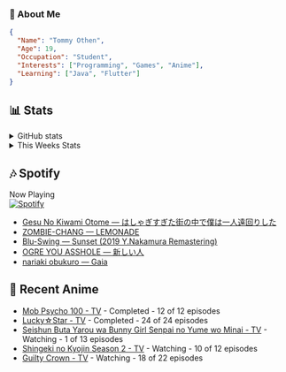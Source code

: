 ### 👋 About Me
```json
{
  "Name": "Tommy Othen",
  "Age": 19,
  "Occupation": "Student",
  "Interests": ["Programming", "Games", "Anime"],
  "Learning": ["Java", "Flutter"]
}
```

## 📊 Stats
<details>
  <summary>GitHub stats</summary>
  <a href="https://github.com/anuraghazra/github-readme-stats">
    <img src="https://github-readme-stats.vercel.app/api?username=DaSushiAsian&show_icons=true&count_private=true&hide=prs,issues">
  </a>
</details>

<details>
  <summary>This Weeks Stats</summary>
  <a href="https://github.com/anuraghazra/github-readme-stats">
    <img src="https://github-readme-stats.vercel.app/api/wakatime?username=DaSushiAsian&cache_seconds=1800&custom_title=Top Languages">
  </a>
</details>

## 🎶 Spotify
Now Playing\
[![Spotify](https://novatorem-dasushiasian.vercel.app/api/spotify)](https://open.spotify.com/user/g90805640970)
<!-- LASTFM:START -->
* [Gesu No Kiwami Otome — はしゃぎすぎた街の中で僕は一人遠回りした](https://www.last.fm/music/Gesu+No+Kiwami+Otome/_/%E3%81%AF%E3%81%97%E3%82%83%E3%81%8E%E3%81%99%E3%81%8E%E3%81%9F%E8%A1%97%E3%81%AE%E4%B8%AD%E3%81%A7%E5%83%95%E3%81%AF%E4%B8%80%E4%BA%BA%E9%81%A0%E5%9B%9E%E3%82%8A%E3%81%97%E3%81%9F)
* [ZOMBIE-CHANG — LEMONADE](https://www.last.fm/music/ZOMBIE-CHANG/_/LEMONADE)
* [Blu-Swing — Sunset (2019 Y.Nakamura Remastering)](https://www.last.fm/music/Blu-Swing/_/Sunset+(2019+Y.Nakamura+Remastering))
* [OGRE YOU ASSHOLE — 新しい人](https://www.last.fm/music/OGRE+YOU+ASSHOLE/_/%E6%96%B0%E3%81%97%E3%81%84%E4%BA%BA)
* [nariaki obukuro — Gaia](https://www.last.fm/music/nariaki+obukuro/_/Gaia)<!-- LASTFM:END -->

## 🗻 Recent Anime
<!-- ANIME-LIST:START -->
* [Mob Psycho 100 - TV](https://myanimelist.net/anime/32182/Mob_Psycho_100) - Completed - 12 of 12 episodes
* [Lucky☆Star - TV](https://myanimelist.net/anime/1887/Lucky☆Star) - Completed - 24 of 24 episodes
* [Seishun Buta Yarou wa Bunny Girl Senpai no Yume wo Minai - TV](https://myanimelist.net/anime/37450/Seishun_Buta_Yarou_wa_Bunny_Girl_Senpai_no_Yume_wo_Minai) - Watching - 1 of 13 episodes
* [Shingeki no Kyojin Season 2 - TV](https://myanimelist.net/anime/25777/Shingeki_no_Kyojin_Season_2) - Watching - 10 of 12 episodes
* [Guilty Crown - TV](https://myanimelist.net/anime/10793/Guilty_Crown) - Watching - 18 of 22 episodes<!-- ANIME-LIST:END -->